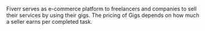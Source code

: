 Fiverr serves as e-commerce platform to freelancers and companies to sell their services by using their gigs. The pricing of Gigs depends on how much a seller earns per completed task.
